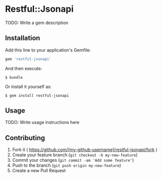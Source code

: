 # Restful::Jsonapi

TODO: Write a gem description

## Installation

Add this line to your application's Gemfile:

```ruby
gem 'restful-jsonapi'
```

And then execute:

    $ bundle

Or install it yourself as:

    $ gem install restful-jsonapi

## Usage

TODO: Write usage instructions here

## Contributing

1. Fork it ( https://github.com/[my-github-username]/restful-jsonapi/fork )
2. Create your feature branch (`git checkout -b my-new-feature`)
3. Commit your changes (`git commit -am 'Add some feature'`)
4. Push to the branch (`git push origin my-new-feature`)
5. Create a new Pull Request
